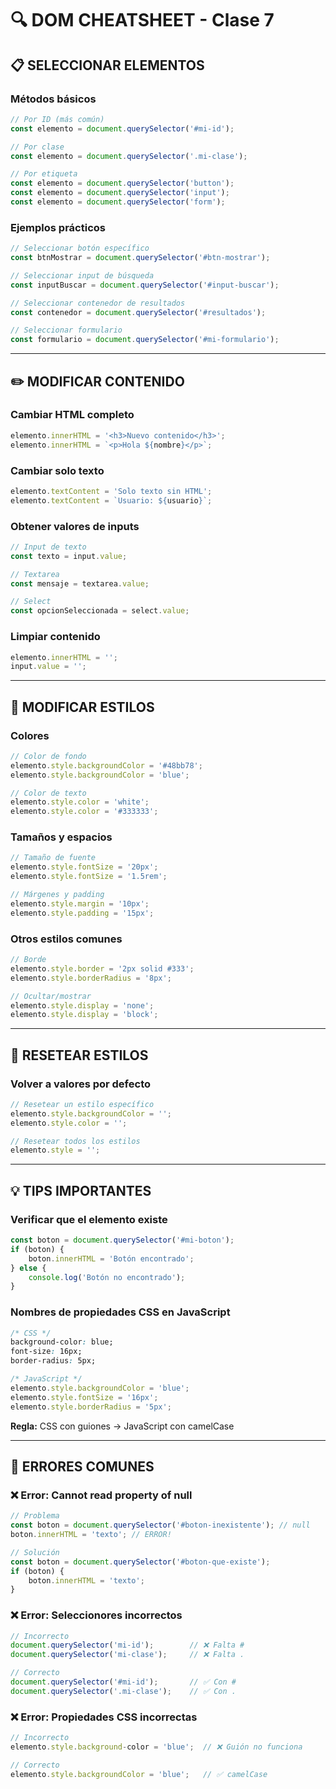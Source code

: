 # 🔍 DOM CHEATSHEET - Clase 7

## 📋 SELECCIONAR ELEMENTOS

### **Métodos básicos**
```javascript
// Por ID (más común)
const elemento = document.querySelector('#mi-id');

// Por clase
const elemento = document.querySelector('.mi-clase');

// Por etiqueta
const elemento = document.querySelector('button');
const elemento = document.querySelector('input');
const elemento = document.querySelector('form');
```

### **Ejemplos prácticos**
```javascript
// Seleccionar botón específico
const btnMostrar = document.querySelector('#btn-mostrar');

// Seleccionar input de búsqueda
const inputBuscar = document.querySelector('#input-buscar');

// Seleccionar contenedor de resultados
const contenedor = document.querySelector('#resultados');

// Seleccionar formulario
const formulario = document.querySelector('#mi-formulario');
```

---

## ✏️ MODIFICAR CONTENIDO

### **Cambiar HTML completo**
```javascript
elemento.innerHTML = '<h3>Nuevo contenido</h3>';
elemento.innerHTML = `<p>Hola ${nombre}</p>`;
```

### **Cambiar solo texto**
```javascript
elemento.textContent = 'Solo texto sin HTML';
elemento.textContent = `Usuario: ${usuario}`;
```

### **Obtener valores de inputs**
```javascript
// Input de texto
const texto = input.value;

// Textarea
const mensaje = textarea.value;

// Select
const opcionSeleccionada = select.value;
```

### **Limpiar contenido**
```javascript
elemento.innerHTML = '';
input.value = '';
```

---

## 🎨 MODIFICAR ESTILOS

### **Colores**
```javascript
// Color de fondo
elemento.style.backgroundColor = '#48bb78';
elemento.style.backgroundColor = 'blue';

// Color de texto
elemento.style.color = 'white';
elemento.style.color = '#333333';
```

### **Tamaños y espacios**
```javascript
// Tamaño de fuente
elemento.style.fontSize = '20px';
elemento.style.fontSize = '1.5rem';

// Márgenes y padding
elemento.style.margin = '10px';
elemento.style.padding = '15px';
```

### **Otros estilos comunes**
```javascript
// Borde
elemento.style.border = '2px solid #333';
elemento.style.borderRadius = '8px';

// Ocultar/mostrar
elemento.style.display = 'none';
elemento.style.display = 'block';
```

---

## 🔄 RESETEAR ESTILOS

### **Volver a valores por defecto**
```javascript
// Resetear un estilo específico
elemento.style.backgroundColor = '';
elemento.style.color = '';

// Resetear todos los estilos
elemento.style = '';
```

---

## 💡 TIPS IMPORTANTES

### **Verificar que el elemento existe**
```javascript
const boton = document.querySelector('#mi-boton');
if (boton) {
    boton.innerHTML = 'Botón encontrado';
} else {
    console.log('Botón no encontrado');
}
```

### **Nombres de propiedades CSS en JavaScript**
```css
/* CSS */
background-color: blue;
font-size: 16px;
border-radius: 5px;
```

```javascript
/* JavaScript */
elemento.style.backgroundColor = 'blue';
elemento.style.fontSize = '16px';
elemento.style.borderRadius = '5px';
```

**Regla:** CSS con guiones → JavaScript con camelCase

---

## 🚨 ERRORES COMUNES

### **❌ Error: Cannot read property of null**
```javascript
// Problema
const boton = document.querySelector('#boton-inexistente'); // null
boton.innerHTML = 'texto'; // ERROR!

// Solución
const boton = document.querySelector('#boton-que-existe');
if (boton) {
    boton.innerHTML = 'texto';
}
```

### **❌ Error: Seleccionores incorrectos**
```javascript
// Incorrecto
document.querySelector('mi-id');        // ❌ Falta #
document.querySelector('mi-clase');     // ❌ Falta .

// Correcto
document.querySelector('#mi-id');       // ✅ Con #
document.querySelector('.mi-clase');    // ✅ Con .
```

### **❌ Error: Propiedades CSS incorrectas**
```javascript
// Incorrecto
elemento.style.background-color = 'blue';  // ❌ Guión no funciona

// Correcto
elemento.style.backgroundColor = 'blue';   // ✅ camelCase
```